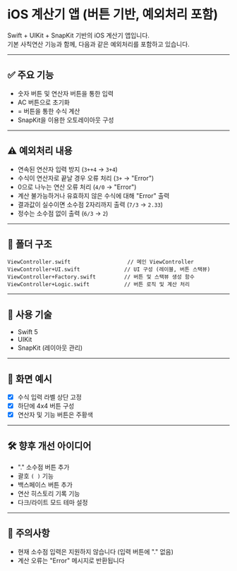 # iOS 계산기 앱 (버튼 기반, 예외처리 포함)

Swift + UIKit + SnapKit 기반의 iOS 계산기 앱입니다.  
기본 사칙연산 기능과 함께, 다음과 같은 예외처리를 포함하고 있습니다.

---

## ✅ 주요 기능

- 숫자 버튼 및 연산자 버튼을 통한 입력
- AC 버튼으로 초기화
- = 버튼을 통한 수식 계산
- SnapKit을 이용한 오토레이아웃 구성

---

## ⚠️ 예외처리 내용

- 연속된 연산자 입력 방지 (`3++4` → `3+4`)
- 수식이 연산자로 끝날 경우 오류 처리 (`3+` → "Error")
- 0으로 나누는 연산 오류 처리 (`4/0` → "Error")
- 계산 불가능하거나 유효하지 않은 수식에 대해 "Error" 출력
- 결과값이 실수이면 소수점 2자리까지 출력 (`7/3` → `2.33`)
- 정수는 소수점 없이 출력 (`6/3` → `2`)

---

## 🧱 폴더 구조

```
ViewController.swift                  // 메인 ViewController
ViewController+UI.swift              // UI 구성 (레이블, 버튼 스택뷰)
ViewController+Factory.swift         // 버튼 및 스택뷰 생성 함수
ViewController+Logic.swift           // 버튼 로직 및 계산 처리
```

---

## 🚀 사용 기술

- Swift 5
- UIKit
- SnapKit (레이아웃 관리)

---

## 📱 화면 예시

- [x] 수식 입력 라벨 상단 고정
- [x] 하단에 4x4 버튼 구성
- [x] 연산자 및 기능 버튼은 주황색

---

## 🛠 향후 개선 아이디어

- "." 소수점 버튼 추가
- 괄호 `( )` 기능
- 백스페이스 버튼 추가
- 연산 히스토리 기록 기능
- 다크/라이트 모드 테마 설정

---

## 📎 주의사항

- 현재 소수점 입력은 지원하지 않습니다 (입력 버튼에 "." 없음)
- 계산 오류는 "Error" 메시지로 반환됩니다

